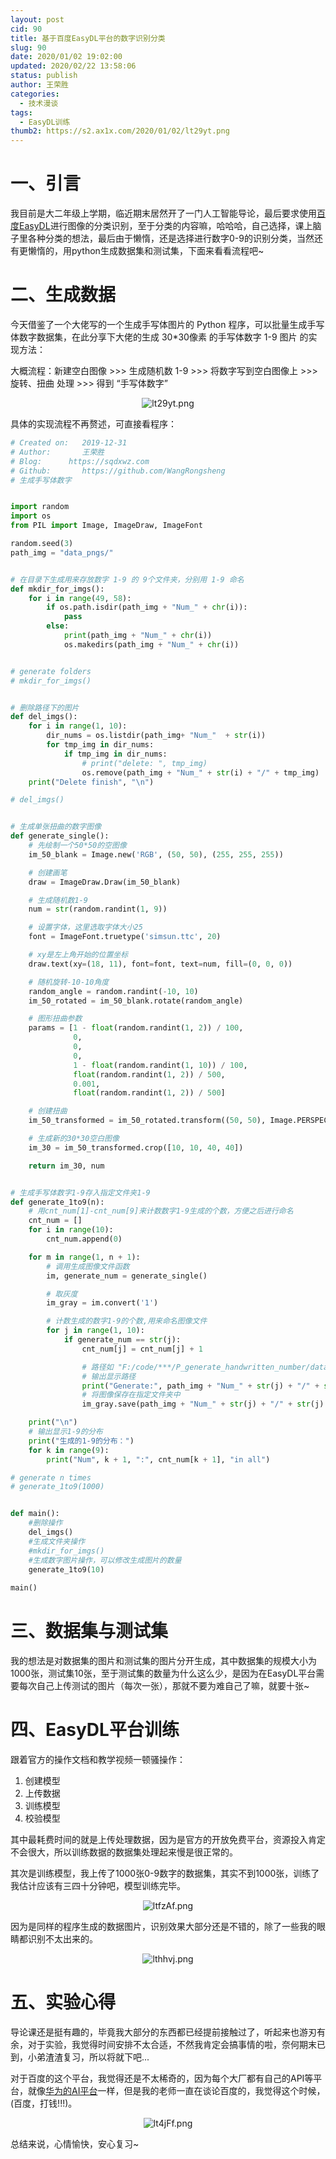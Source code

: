 ```yaml
---
layout: post
cid: 90
title: 基于百度EasyDL平台的数字识别分类
slug: 90
date: 2020/01/02 19:02:00
updated: 2020/02/22 13:58:06
status: publish
author: 王荣胜
categories: 
  - 技术漫谈
tags: 
  - EasyDL训练
thumb2: https://s2.ax1x.com/2020/01/02/lt29yt.png
---
```



<!--more-->
# 一、引言

我目前是大二年级上学期，临近期末居然开了一门人工智能导论，最后要求使用[百度EasyDL](https://ai.baidu.com/easydl/)进行图像的分类识别，至于分类的内容嘛，哈哈哈，自己选择，课上脑子里各种分类的想法，最后由于懒惰，还是选择进行数字0-9的识别分类，当然还有更懒惰的，用python生成数据集和测试集，下面来看看流程吧~

# 二、生成数据

今天借鉴了一个大佬写的一个生成手写体图片的 Python 程序，可以批量生成手写体数字数据集，在此分享下大佬的生成 30\*30像素 的手写体数字 1-9 图片 的实现方法：

大概流程：新建空白图像 >>> 生成随机数 1-9 >>> 将数字写到空白图像上 >>> 旋转、扭曲 处理 >>> 得到 “手写体数字”

<center>
<img src="https://s2.ax1x.com/2020/01/02/lt29yt.png" alt="lt29yt.png" border="0" /></center>

具体的实现流程不再赘述，可直接看程序：

```python
# Created on:   2019-12-31
# Author:       王荣胜
# Blog:      https://sqdxwz.com
# Github:       https://github.com/WangRongsheng
# 生成手写体数字


import random
import os
from PIL import Image, ImageDraw, ImageFont

random.seed(3)
path_img = "data_pngs/"


# 在目录下生成用来存放数字 1-9 的 9个文件夹，分别用 1-9 命名
def mkdir_for_imgs():
    for i in range(49, 58):
        if os.path.isdir(path_img + "Num_" + chr(i)):
            pass
        else:
            print(path_img + "Num_" + chr(i))
            os.makedirs(path_img + "Num_" + chr(i))


# generate folders
# mkdir_for_imgs()


# 删除路径下的图片
def del_imgs():
    for i in range(1, 10):
        dir_nums = os.listdir(path_img+ "Num_"  + str(i))
        for tmp_img in dir_nums:
            if tmp_img in dir_nums:
                # print("delete: ", tmp_img)
                os.remove(path_img + "Num_" + str(i) + "/" + tmp_img)
    print("Delete finish", "\n")

# del_imgs()


# 生成单张扭曲的数字图像
def generate_single():
    # 先绘制一个50*50的空图像
    im_50_blank = Image.new('RGB', (50, 50), (255, 255, 255))

    # 创建画笔
    draw = ImageDraw.Draw(im_50_blank)

    # 生成随机数1-9
    num = str(random.randint(1, 9))

    # 设置字体，这里选取字体大小25
    font = ImageFont.truetype('simsun.ttc', 20)

    # xy是左上角开始的位置坐标
    draw.text(xy=(18, 11), font=font, text=num, fill=(0, 0, 0))

    # 随机旋转-10-10角度
    random_angle = random.randint(-10, 10)
    im_50_rotated = im_50_blank.rotate(random_angle)

    # 图形扭曲参数
    params = [1 - float(random.randint(1, 2)) / 100,
              0,
              0,
              0,
              1 - float(random.randint(1, 10)) / 100,
              float(random.randint(1, 2)) / 500,
              0.001,
              float(random.randint(1, 2)) / 500]

    # 创建扭曲
    im_50_transformed = im_50_rotated.transform((50, 50), Image.PERSPECTIVE, params)

    # 生成新的30*30空白图像
    im_30 = im_50_transformed.crop([10, 10, 40, 40])

    return im_30, num


# 生成手写体数字1-9存入指定文件夹1-9
def generate_1to9(n):
    # 用cnt_num[1]-cnt_num[9]来计数数字1-9生成的个数，方便之后进行命名
    cnt_num = []
    for i in range(10):
        cnt_num.append(0)

    for m in range(1, n + 1):
        # 调用生成图像文件函数
        im, generate_num = generate_single()

        # 取灰度
        im_gray = im.convert('1')

        # 计数生成的数字1-9的个数,用来命名图像文件
        for j in range(1, 10):
            if generate_num == str(j):
                cnt_num[j] = cnt_num[j] + 1

                # 路径如 "F:/code/***/P_generate_handwritten_number/data_pngs/1/1_231.png"
                # 输出显示路径
                print("Generate:", path_img + "Num_" + str(j) + "/" + str(j) + "_" + str(cnt_num[j]) + ".png")
                # 将图像保存在指定文件夹中
                im_gray.save(path_img + "Num_" + str(j) + "/" + str(j) + "_" + str(cnt_num[j]) + ".png")

    print("\n")
    # 输出显示1-9的分布
    print("生成的1-9的分布：")
    for k in range(9):
        print("Num", k + 1, ":", cnt_num[k + 1], "in all")

# generate n times
# generate_1to9(1000)


def main():
    #删除操作
    del_imgs()
    #生成文件夹操作
    #mkdir_for_imgs()
    #生成数字图片操作，可以修改生成图片的数量
    generate_1to9(10)
    
main()
```

# 三、数据集与测试集

我的想法是对数据集的图片和测试集的图片分开生成，其中数据集的规模大小为1000张，测试集10张，至于测试集的数量为什么这么少，是因为在EasyDL平台需要每次自己上传测试的图片（每次一张），那就不要为难自己了嘛，就要十张~

# 四、EasyDL平台训练

跟着官方的操作文档和教学视频一顿骚操作：

1. 创建模型
2. 上传数据
3. 训练模型
4. 校验模型

其中最耗费时间的就是上传处理数据，因为是官方的开放免费平台，资源投入肯定不会很大，所以训练数据的数据集处理起来慢是很正常的。

其次是训练模型，我上传了1000张0-9数字的数据集，其实不到1000张，训练了我估计应该有三四十分钟吧，模型训练完毕。

<center><img src="https://s2.ax1x.com/2020/01/02/ltfzAf.png" alt="ltfzAf.png" border="0" /></center>

因为是同样的程序生成的数据图片，识别效果大部分还是不错的，除了一些我的眼睛都识别不太出来的。

<center><img src="https://s2.ax1x.com/2020/01/02/lthhvj.png" alt="lthhvj.png" border="0" /></center>

# 五、实验心得

导论课还是挺有趣的，毕竟我大部分的东西都已经提前接触过了，听起来也游刃有余，对于实验，我觉得时间安排不太合适，不然我肯定会搞事情的啦，奈何期末已到，小弟渣渣复习，所以将就下吧...

对于百度的这个平台，我觉得还是不太稀奇的，因为每个大厂都有自己的API等平台，就像[华为的AI平台](https://www.huaweicloud.com/product/modelarts.html)一样，但是我的老师一直在谈论百度的，我觉得这个时候，(百度，打钱!!!)。

<center><img src="https://s2.ax1x.com/2020/01/02/lt4jFf.png" alt="lt4jFf.png" border="0" /></center>

总结来说，心情愉快，安心复习~

